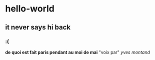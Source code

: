 # hello-world
## it never says hi back
### :(

**de quoi est fait paris pendant au moi de mai**
"voix par" *yves montand*


